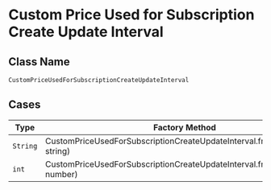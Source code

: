 
# Custom Price Used for Subscription Create Update Interval

## Class Name

`CustomPriceUsedForSubscriptionCreateUpdateInterval`

## Cases

| Type | Factory Method |
|  --- | --- |
| `String` | CustomPriceUsedForSubscriptionCreateUpdateInterval.fromString(String string) |
| `int` | CustomPriceUsedForSubscriptionCreateUpdateInterval.fromNumber(int number) |

